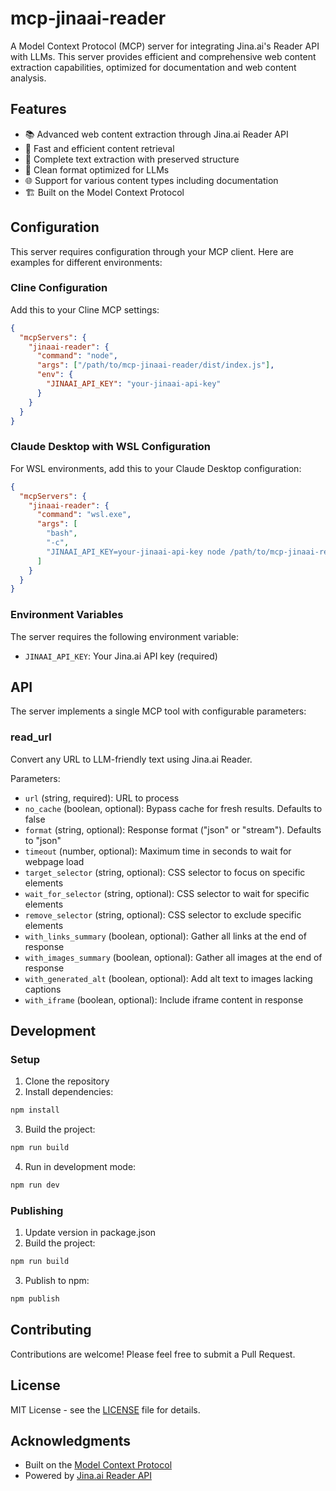 # mcp-jinaai-reader

A Model Context Protocol (MCP) server for integrating Jina.ai's Reader API with LLMs. This server provides efficient and comprehensive web content extraction capabilities, optimized for documentation and web content analysis.

## Features

- 📚 Advanced web content extraction through Jina.ai Reader API
- 🚀 Fast and efficient content retrieval
- 📄 Complete text extraction with preserved structure
- 🔄 Clean format optimized for LLMs
- 🌐 Support for various content types including documentation
- 🏗️ Built on the Model Context Protocol

## Configuration

This server requires configuration through your MCP client. Here are examples for different environments:

### Cline Configuration

Add this to your Cline MCP settings:

```json
{
  "mcpServers": {
    "jinaai-reader": {
      "command": "node",
      "args": ["/path/to/mcp-jinaai-reader/dist/index.js"],
      "env": {
        "JINAAI_API_KEY": "your-jinaai-api-key"
      }
    }
  }
}
```

### Claude Desktop with WSL Configuration

For WSL environments, add this to your Claude Desktop configuration:

```json
{
  "mcpServers": {
    "jinaai-reader": {
      "command": "wsl.exe",
      "args": [
        "bash",
        "-c",
        "JINAAI_API_KEY=your-jinaai-api-key node /path/to/mcp-jinaai-reader/dist/index.js"
      ]
    }
  }
}
```

### Environment Variables

The server requires the following environment variable:

- `JINAAI_API_KEY`: Your Jina.ai API key (required)

## API

The server implements a single MCP tool with configurable parameters:

### read_url

Convert any URL to LLM-friendly text using Jina.ai Reader.

Parameters:

- `url` (string, required): URL to process
- `no_cache` (boolean, optional): Bypass cache for fresh results. Defaults to false
- `format` (string, optional): Response format ("json" or "stream"). Defaults to "json"
- `timeout` (number, optional): Maximum time in seconds to wait for webpage load
- `target_selector` (string, optional): CSS selector to focus on specific elements
- `wait_for_selector` (string, optional): CSS selector to wait for specific elements
- `remove_selector` (string, optional): CSS selector to exclude specific elements
- `with_links_summary` (boolean, optional): Gather all links at the end of response
- `with_images_summary` (boolean, optional): Gather all images at the end of response
- `with_generated_alt` (boolean, optional): Add alt text to images lacking captions
- `with_iframe` (boolean, optional): Include iframe content in response

## Development

### Setup

1. Clone the repository
2. Install dependencies:

```bash
npm install
```

3. Build the project:

```bash
npm run build
```

4. Run in development mode:

```bash
npm run dev
```

### Publishing

1. Update version in package.json
2. Build the project:

```bash
npm run build
```

3. Publish to npm:

```bash
npm publish
```

## Contributing

Contributions are welcome! Please feel free to submit a Pull Request.

## License

MIT License - see the [LICENSE](LICENSE) file for details.

## Acknowledgments

- Built on the [Model Context Protocol](https://github.com/modelcontextprotocol)
- Powered by [Jina.ai Reader API](https://jina.ai)
